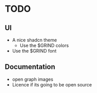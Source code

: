 # TODO

## UI
- A nice shadcn theme
  - Use the $GRIND colors
- Use the $GRIND font

## Documentation
- open graph images
- Licence if its going to be open source
